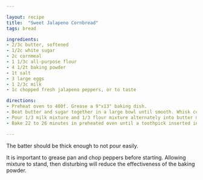 ```yaml
---

layout: recipe
title:  "Sweet Jalapeno Cornbread"
tags: bread

ingredients:
- 2/3c butter, softened
- 1/2c white sugar
- 2c cornmeal
- 1 1/3c all-purpose flour
- 4 1/2t baking powder
- 1t salt
- 3 large eggs
- 1 2/3c milk
- 1c chopped fresh jalapeno peppers, or to taste

directions:
- Preheat oven to 400f. Grease a 9"x13" baking dish.
- Beat butter and sugar together in a large bowl until smooth. Whisk cornmeal, flour, baking powder, and salt in another bowl. Stir eggs and milk in a third bowl. 
- Pour 1/3 milk mixture and 1/3 flour mixture alternately into butter mixture; whisk until just mixed. Repeat with remaining ingredients and stir in jalapeno peppers. Spread mixture evenly into prepared baking dish.
- Bake 22 to 26 minutes in preheated oven until a toothpick inserted into the center comes out clean. Cool for 10 minutes before slicing.

---
```


The batter should be thick enough to not pour easily.

It is important to grease pan and chop peppers before starting. Allowing mixture to stand, then disturbing will reduce the effectiveness of the baking powder.
